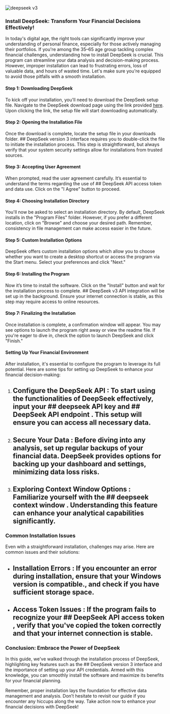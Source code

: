 

![deepseek v3](https://i.postimg.cc/Qd396vRs/hq720-4.jpg)


### Install DeepSeek: Transform Your Financial Decisions Effectively!


In today's digital age, the right tools can significantly improve your understanding of personal finance, especially for those actively managing their portfolios. If you're among the 35–65 age group tackling complex financial challenges, understanding how to install DeepSeek is crucial. This program can streamline your data analysis and decision-making process. However, improper installation can lead to frustrating errors, loss of valuable data, and hours of wasted time. Let's make sure you're equipped to avoid those pitfalls with a smooth installation.


#### Step 1: Downloading DeepSeek


To kick off your installation, you'll need to download the DeepSeek setup file. Navigate to the DeepSeek download page using the link provided [here](https://deepseek.com/download). Upon clicking the link, the setup file will start downloading automatically.


#### Step 2: Opening the Installation File


Once the download is complete, locate the setup file in your downloads folder. ## DeepSeek version 3 interface  requires you to double-click the file to initiate the installation process. This step is straightforward, but always verify that your system security settings allow for installations from trusted sources.


#### Step 3: Accepting User Agreement


When prompted, read the user agreement carefully. It’s essential to understand the terms regarding the use of ## DeepSeek API access token  and data use. Click on the "I Agree" button to proceed.


#### Step 4: Choosing Installation Directory


You'll now be asked to select an installation directory. By default, DeepSeek installs in the "Program Files" folder. However, if you prefer a different location, click on "Browse" and choose your desired path. Remember, consistency in file management can make access easier in the future.


#### Step 5: Custom Installation Options


DeepSeek offers custom installation options which allow you to choose whether you want to create a desktop shortcut or access the program via the Start menu. Select your preferences and click "Next."


#### Step 6: Installing the Program


Now it’s time to install the software. Click on the "Install" button and wait for the installation process to complete. ## DeepSeek v3 API  integration will be set up in the background. Ensure your internet connection is stable, as this step may require access to online resources.


#### Step 7: Finalizing the Installation


Once installation is complete, a confirmation window will appear. You may see options to launch the program right away or view the readme file. If you're eager to dive in, check the option to launch DeepSeek and click "Finish."


#### Setting Up Your Financial Environment


After installation, it's essential to configure the program to leverage its full potential. Here are some tips for setting up DeepSeek to enhance your financial decision-making:


1. ## Configure the DeepSeek API : To start using the functionalities of DeepSeek effectively, input your ## deepseek API key  and ## DeepSeek API endpoint . This setup will ensure you can access all necessary data.


2. ## Secure Your Data : Before diving into any analysis, set up regular backups of your financial data. DeepSeek provides options for backing up your dashboard and settings, minimizing data loss risks.


3. ## Exploring Context Window Options : Familiarize yourself with the ## deepseek context window . Understanding this feature can enhance your analytical capabilities significantly.


### Common Installation Issues


Even with a straightforward installation, challenges may arise. Here are common issues and their solutions:


- ## Installation Errors : If you encounter an error during installation, ensure that your Windows version is compatible., and check if you have sufficient storage space.


- ## Access Token Issues : If the program fails to recognize your ## DeepSeek API access token , verify that you've copied the token correctly and that your internet connection is stable.


### Conclusion: Embrace the Power of DeepSeek


In this guide, we've walked through the installation process of DeepSeek, highlighting key features such as the ## DeepSeek version 3 interface  and the importance of setting up your API credentials. Armed with this knowledge, you can smoothly install the software and maximize its benefits for your financial planning.


Remember, proper installation lays the foundation for effective data management and analysis. Don’t hesitate to revisit our guide if you encounter any hiccups along the way. Take action now to enhance your financial decisions with DeepSeek!


